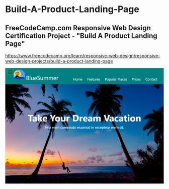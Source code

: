 # Build-A-Product-Landing-Page
## FreeCodeCamp.com Responsive Web Design Certification Project - "Build A Product Landing Page"
https://www.freecodecamp.org/learn/responsive-web-design/responsive-web-design-projects/build-a-product-landing-page

![result](Product.png)

